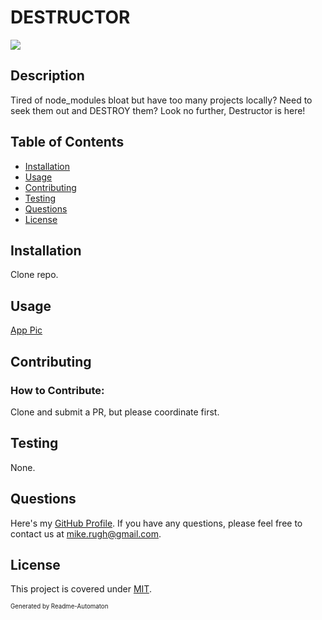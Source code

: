 # DESTRUCTOR
![](https://img.shields.io/badge/License-MIT-green)

## Description

Tired of node_modules bloat but have too many projects locally? Need to seek them out and DESTROY them? Look no further, Destructor is here!

## Table of Contents
- [Installation](#Installation)
- [Usage](#Usage)
- [Contributing](#Contributing)
- [Testing](#Testing)
- [Questions](#Questions)
- [License](#License)

## Installation

Clone repo.

## Usage

[App Pic](./images/Capture-1.PNG)

## Contributing
### How to Contribute:

Clone and submit a PR, but please coordinate first.

## Testing

None.

## Questions

Here's my [GitHub Profile](https://github.com/DA-Mike/).
If you have any questions, please feel free to contact us at mike.rugh@gmail.com.

## License

This project is covered under [MIT](https://choosealicense.com/licenses/mit/).


<sup><sub>Generated by Readme-Automaton</sub></sup>
